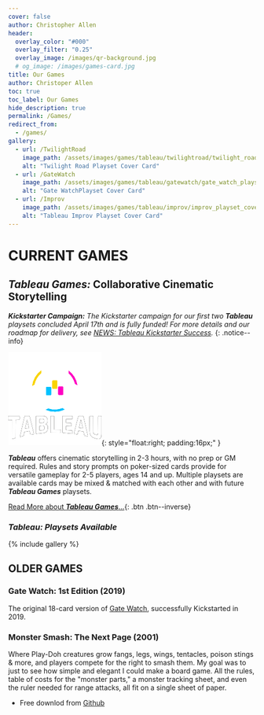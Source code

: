 ```yaml
---
cover: false
author: Christopher Allen
header:
  overlay_color: "#000"
  overlay_filter: "0.25"
  overlay_image: /images/qr-background.jpg
  # og_image: /images/games-card.jpg
title: Our Games
author: Christoper Allen
toc: true
toc_label: Our Games
hide_description: true
permalink: /Games/
redirect_from:
  - /games/
gallery:
  - url: /TwilightRoad
    image_path: /assets/images/games/tableau/twilightroad/twilight_road_playset_cover_750_1050.png
    alt: "Twilight Road Playset Cover Card"
  - url: /GateWatch
    image_path: /assets/images/games/tableau/gatewatch/gate_watch_playset_cover_750_1050.png
    alt: "Gate WatchPlayset Cover Card"
  - url: /Improv
    image_path: /assets/images/games/tableau/improv/improv_playset_cover_750_1050.png
    alt: "Tableau Improv Playset Cover Card"
---
```


# CURRENT GAMES

## ***Tableau Games:*** **Collaborative Cinematic Storytelling**

_**Kickstarter Campaign:** The Kickstarter campaign for our first two **Tableau** playsets concluded April 17th and is fully funded! For more details and our roadmap for delivery, see [NEWS: Tableau Kickstarter Success](/news/Tableau-Kickstarter-Success/)._
{: .notice--info}

![Tableau Logo](/assets/images/logos/Tableau_Games_portrait_white_spot_rgb_on_black_190_190.png){: style="float:right; padding:16px;" }

***Tableau*** offers cinematic storytelling in 2-3 hours, with no prep or GM required. Rules and story prompts on poker-sized cards provide for versatile gameplay for 2-5 players, ages 14 and up. Multiple playsets are available cards may be mixed & matched with each other and with future ***Tableau Games*** playsets.

[Read More about ***Tableau Games***…](/Tableau){: .btn .btn--inverse}

### ***Tableau:*** *Playsets Available*

{% include gallery %}

## OLDER GAMES

### Gate Watch: 1st Edition (2019)

The original 18-card version of [Gate Watch](/games/gatewatch2019/), successfully Kickstarted in 2019.

### Monster Smash: The Next Page (2001)

Where Play-Doh creatures grow fangs, legs, wings, tentacles, poison stings & more, and players compete for the right to smash them. My goal was to just to see how simple and elegant I could make a board game. All the rules, table of costs for the "monster parts," a monster tracking sheet, and even the ruler needed for range attacks, all fit on a single sheet of paper.

- Free downlod from [Github](https://github.com/ChristopherA/MonsterSmashGame2001)
